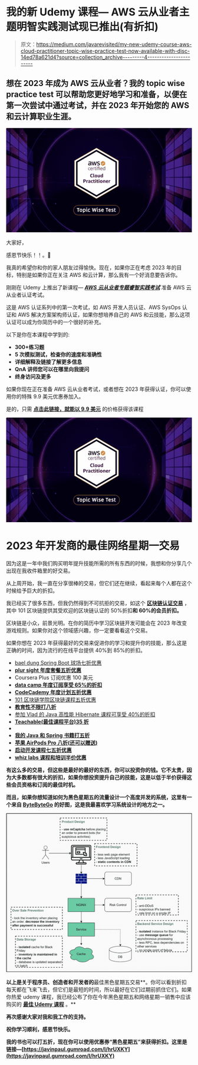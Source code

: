 # 我的新 Udemy 课程— AWS 云从业者主题明智实践测试现已推出(有折扣)

> 原文：<https://medium.com/javarevisited/my-new-udemy-course-aws-cloud-practitioner-topic-wise-practice-test-now-available-with-disc-14ed78a621d4?source=collection_archive---------4----------------------->

## 想在 2023 年成为 AWS 云从业者？我的 topic wise practice test 可以帮助您更好地学习和准备，以便在第一次尝试中通过考试，并在 2023 年开始您的 AWS 和云计算职业生涯。

[![](img/9c77dac34dcb912b27d84f8999636724.png)](https://www.udemy.com/course/aws-cloud-practitioner-clf-c01-practice-questions-test/?couponCode=LAUNCH22)

大家好，

感恩节快乐！！。🎁

我真的希望你和你的家人朋友过得愉快。现在，如果你正在考虑 2023 年的目标，特别是如果你正在关注 AWS 和云计算，那么我有一个好消息要告诉你。

刚刚在 Udemy 上推出了新课程— [***AWS 云从业者专题睿智实践考试***](https://www.udemy.com/course/aws-cloud-practitioner-clf-c01-practice-questions-test/?referralCode=AAB01559CD68D6CA87A0) 准备 AWS 云从业者认证考试。

这是 AWS 认证系列中的第一次考试，如 AWS 开发人员认证、AWS SysOps 认证和 AWS 解决方案架构师认证，如果你想培养自己的 AWS 和云技能，那么这项认证可以成为你简历中的一个很好的补充。

以下是你在本课程中学到的:

*   **300+练习题**
*   **5 次模拟测试，检查你的速度和准确性**
*   **详细解释及链接了解更多信息**
*   **QnA 讲师您可以在哪里向我提问**
*   **终身访问及更多**

如果你现在正在准备 AWS 云从业者考试，或者想在 2023 年获得认证，你可以使用你的特殊 9.9 美元优惠券加入。

是的，只需 [**点击此链接，就能以 9.9 美元**](https://www.udemy.com/course/aws-cloud-practitioner-clf-c01-practice-questions-test/?couponCode=LAUNCH22) 的价格获得该课程

[![](img/9c77dac34dcb912b27d84f8999636724.png)](https://www.udemy.com/course/aws-cloud-practitioner-clf-c01-practice-questions-test/?couponCode=LAUNCH22)

# 2023 年开发商的最佳网络星期一交易

因为这是一年中我们购买明年提升技能所需的所有东西的时候，我想和你分享几个出现在我收件箱里的好交易。

从上周开始，我一直在分享很棒的交易，但它们还在继续，看起来每个人都在这个时候给予巨大的折扣。

我已经买了很多东西，但我仍然得到不可抗拒的交易，如这个 [**区块链认证交易**](https://www.shareasale.com/r.cfm?b=1713885&u=880419&m=105464&urllink=&afftrack=) ，其中 101 区块链提供其受欢迎的区块链认证的 50%折扣**和 60%的会员折扣。**

区块链是小众，前景光明。在你的简历中学习区块链开发可能会在 2023 年改变游戏规则。如果你对这个领域感兴趣，你一定要看看这个交易。

如果你想在 2023 年获得最好的交易来促进你的学习和提升你的技能，那么这是正确的时间，因为流行的在线平台提供 40%到 85%的折扣。

*   [bael dung Spring Boot 球场七折优惠](https://www.baeldung.com/learn-spring-course?affcode=22136_bkwjs9xa)
*   [**plur sight 年度套餐五折优惠**](https://pluralsight.pxf.io/c/1193463/424552/7490?u=https%3A%2F%2Fwww.pluralsight.com%2Flearn)
*   Coursera Plus 订阅优惠 100 美元
*   [**data camp 年度订阅享受 65%的折扣**](https://datacamp.pxf.io/c/1193463/1012793/13294?u=https%3A%2F%2Fwww.datacamp.com%2Fpricing)
*   [**CodeCademy 年度计划五折优惠**](https://www.gopjn.com/t/TUJGR0lLR0JHRklJSkhCR0ZISk1N?url=https%3A%2F%2Fwww.codecademy.com%2Fsubscriptions%2FproAnnualV3%2Fcheckout%3FdiscountCode%3DCYBER21)
*   [101 区块链学院区块链课程五折优惠](http://shrsl.com/349rm)
*   [**教育性不限打八折**](https://www.educative.io/subscription?affiliate_id=5073518643380224)
*   [参加 Vlad 的 Java 高性能 Hibernate 课程可享受 40%的折扣](https://vladmihalcea.teachable.com/p/high-performance-java-persistence-mach-3-online?coupon_code=BLACKFRIDAY22&affcode=172599_kuoszt8s)
*   [**Teachable(最佳课程平台)35 折**](https://teachable.sjv.io/rnLVgy)
*   [](https://try.thinkific.com/javinpaul8817-blackfriday2424)
*   **[**我的 Java 和 Spring 书籍打五折**](https://bit.ly/3Bu2VtF)**
*   **[**苹果 AirPods Pro 八折(还可以赠送)**](https://www.amazon.com/dp/B0BDHWDR12?tag=javamysqlanta-20)**
*   **[启动开发课程七五折优惠](https://boot.dev/?via=javin)**
*   **[whiz labs 课程和培训半价优惠](https://shareasale.com/r.cfm?b=413930&u=880419&m=43514&urllink=https%3A%2F%2Fwww%2Ewhizlabs%2Ecom%2F&afftrack=)**

**有这么多的交易，但这些是最好的最好的东西，你可以投资你的钱。它不太贵，因为大多数都有很大的折扣，如果你想投资提升自己的技能，这是以低于半价获得这些会员资格和订阅的最佳时机。**

**而且，如果你想知道如何为黑色星期五的流量设计一个高度并发的系统，这里有一个来自 [**ByteByteGo**](https://bit.ly/3P3eqMN) 的好图，这是我最喜欢学习系统设计的地方之一。**

**[![](img/922b1240815a7600e03ca5b44fa8d9bb.png)](https://bit.ly/3P3eqMN)**

**以上是关于程序员、创造者和开发者的**最佳黑色星期五交易**。你可以看到折扣每天都在飞来飞去，但它们是最短的时间，所以最好在它们过期前抓住它们。如果你热爱 udemy 课程，我已经公布了你在今年黑色星期五和网络星期一销售中应该购买的 [**最佳 Udemy 课程**](/javarevisited/15-best-udemy-courses-programmers-can-buy-on-black-friday-and-cyber-monday-2020-a803874f41d9) 。**

**再次感谢大家对我和我工作的支持。**

**祝你学习顺利，感恩节快乐。**

**我的书也可以打五折，现在你可以使用优惠券“黑色星期五”来获得折扣。这里是链接—[https://javinpaul.gumroad.com/l/hrUXKY](https://javinpaul.gumroad.com/l/hrUXKY)**